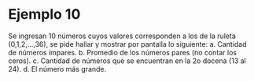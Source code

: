 # Ejemplo 10
Se ingresan 10 números cuyos valores corresponden a los de la ruleta (0,1,2,...,36), se pide hallar y mostrar por pantalla lo siguiente: a. Cantidad de números impares. b. Promedio de los números pares (no contar los ceros). c. Cantidad de números que se encuentran en la 2o docena (13 al 24). d. El número más grande.

